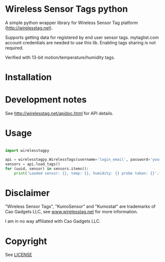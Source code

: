 # Wireless Sensor Tags python

A simple python wrapper library for Wireless Sensor Tag platform (http://wirelesstag.net).

Supports getting data for registered by end user sensor tags.
mytaglist.com account credentials are needed to use this lib.
Enabling tags sharing is not required.

Verified with 13-bit motion/temperature/humidity tags.

# Installation

# Development notes
See http://wirelesstag.net/apidoc.html for API details.

# Usage

```python

import wirelesstagpy

api = wirelesstagpy.WirelessTags(username='login_email', password='your_password')
sensors = api.load_tags()
for (uuid, sensor) in sensors.items():
    print('Loaded sensor: {}, temp: {}, humidity: {} probe taken: {}'.format(sensor.name, sensor.temperature, sensor.humidity, sensor.time_since_last_update))

```

# Disclaimer
"Wireless Sensor Tags", "KumoSensor" and "Kumostat" are trademarks of Cao Gadgets LLC,
see www.wirelesstag.net for more information.

I am in no way affiliated with Cao Gadgets LLC.

# Copyright
See [LICENSE](.LICENSE)

